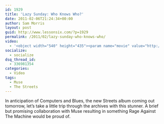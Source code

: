 ```yaml
---
id: 1929
title: 'Lazy Sunday: Who Knows Who?'
date: 2011-02-06T21:24:34+00:00
author: Sam Morris
layout: post
guid: http://www.lessonsix.com/?p=1929
permalink: /2011/02/lazy-sunday-who-knows-who/
video:
  - '<object width="540" height="435"><param name="movie" value="http://www.youtube.com/v/EP0OLkBZTkU?fs=1&hl=en_GB"></param><param name="allowFullScreen" value="true"></param><param name="allowscriptaccess" value="always"></param><embed src="http://www.youtube.com/v/EP0OLkBZTkU?fs=1&hl=en_GB" type="application/x-shockwave-flash" width="540" height="435" allowscriptaccess="always" allowfullscreen="true"></embed></object>'
socialize:
  - socialize
dsq_thread_id:
  - 336981354
categories:
  - Video
tags:
  - Muse
  - The Streets
---
```

In anticipation of Computers and Blues, the new Streets album coming out tomorrow, let&#8217;s take a little trip through the archives with this stunner. A brief but promising collaboration with Muse resulting in something Rage Against The Machine would be proud of.